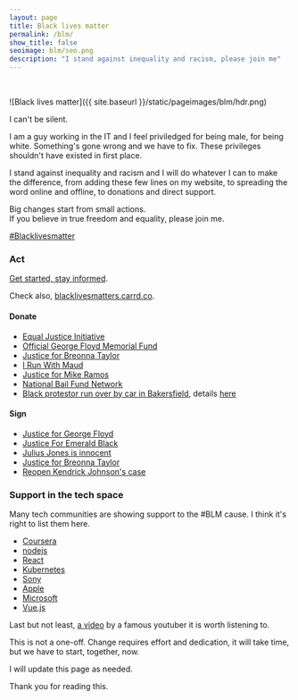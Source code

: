 ```yaml
---
layout: page
title: Black lives matter
permalink: /blm/
show_title: false
seoimage: blm/seo.png
description: "I stand against inequality and racism, please join me"
---
```


<br>

![Black lives matter]({{ site.baseurl }}/static/pageimages/blm/hdr.png)

I can't be silent.

I am a guy working in the IT and I feel priviledged for being male, for being white. Something's gone wrong and we have to fix. These privileges shouldn't have existed in first place.

I stand against inequality and racism and I will do whatever I can to make the difference, from adding these few lines on my website, to spreading the word online and offline, to donations and direct support.

Big changes start from small actions.
<br>
If you believe in true freedom and equality, please join me.

[#Blacklivesmatter](https://twitter.com/hashtag/BlackLivesMatter)

### Act

[Get started, stay informed](http://standwithblm.org/).

Check also, [blacklivesmatters.carrd.co](https://blacklivesmatters.carrd.co/#).

#### Donate

- [Equal Justice Initiative](https://support.eji.org/give/153413/#!/donation/checkout)
- [Official George Floyd Memorial Fund](https://www.gofundme.com/f/georgefloyd)
- [Justice for Breonna Taylor](https://www.gofundme.com/f/9v4q2-justice-for-breonna-taylor)
- [I Run With Maud](https://www.gofundme.com/f/i-run-with-maud)
- [Justice for Mike Ramos](https://www.gofundme.com/f/justice-for-mike-ramos)
- [National Bail Fund Network](https://www.communityjusticeexchange.org/nbfn-directory)
- [Black protestor run over by car in Bakersfield](https://www.gofundme.com/f/car-speeds-up-into-bakersfield-protester), details [here](https://twitter.com/dewybleach/status/1269457620428943365?s=21)

#### Sign

- [Justice for George Floyd](https://www.amnesty.org/en/get-involved/take-action/george-floyd-police-violence-usa/)
- [Justice For Emerald Black](https://www.change.org/p/san-leandro-police-deartment-justice-for-emerald-black)
- [Julius Jones is innocent](https://www.change.org/p/julius-jones-is-innocent-don-t-let-him-be-executed-by-the-state-of-oklahoma)
- [Justice for Breonna Taylor](https://www.change.org/p/andy-beshear-justice-for-breonna-taylor)
- [Reopen Kendrick Johnson's case](https://www.change.org/p/united-states-supreme-court-justice-for-kendrick-johnson)

### Support in the tech space

Many tech communities are showing support to the #BLM cause. I think it's right to list them here.

- [Coursera](https://www.coursera.org/collections/race-inequality-social-justice)
- [nodejs](https://nodejs.org/en/)
- [React](https://reactjs.org)
- [Kubernetes](https://kubernetes.io)
- [Sony](https://twitter.com/PlayStation/status/1267525525825900549)
- [Apple](https://www.apple.com/speaking-up-on-racism/)
- [Microsoft](https://twitter.com/satyanadella/status/1267492314584236032)
- [Vue.js](https://vuejs.org/)

Last but not least, [a video](https://twitter.com/Casey/status/1268923560887644160) by a famous youtuber it is worth listening to.

This is not a one-off. Change requires effort and dedication, it will take time, but we have to start, together, now.

I will update this page as needed.

Thank you for reading this.
